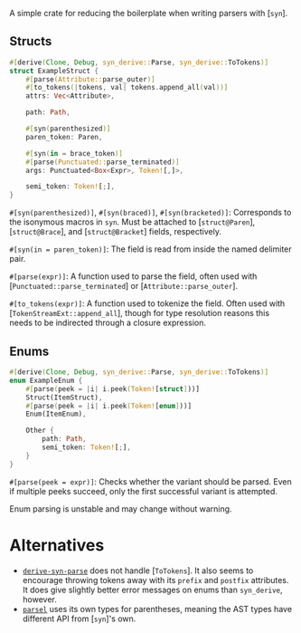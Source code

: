 A simple crate for reducing the boilerplate when writing parsers with [`syn`].

## Structs

```rust
#[derive(Clone, Debug, syn_derive::Parse, syn_derive::ToTokens)]
struct ExampleStruct {
	#[parse(Attribute::parse_outer)]
	#[to_tokens(|tokens, val| tokens.append_all(val))]
	attrs: Vec<Attribute>,

	path: Path,

	#[syn(parenthesized)]
	paren_token: Paren,

	#[syn(in = brace_token)]
	#[parse(Punctuated::parse_terminated)]
	args: Punctuated<Box<Expr>, Token![,]>,

	semi_token: Token![;],
}
```

`#[syn(parenthesized)]`,
`#[syn(braced)]`,
`#[syn(bracketed)]`:
  Corresponds to the isonymous macros in `syn`.
  Must be attached to [`struct@Paren`], [`struct@Brace`], and [`struct@Bracket`] fields, respectively.

`#[syn(in = paren_token)]`:
  The field is read from inside the named delimiter pair.

`#[parse(expr)]`:
  A function used to parse the field,
  often used with [`Punctuated::parse_terminated`]
  or [`Attribute::parse_outer`].

`#[to_tokens(expr)]`:
  A function used to tokenize the field.
  Often used with [`TokenStreamExt::append_all`],
  though for type resolution reasons this needs to be indirected through a closure expression.

## Enums

```rust
#[derive(Clone, Debug, syn_derive::Parse, syn_derive::ToTokens)]
enum ExampleEnum {
	#[parse(peek = |i| i.peek(Token![struct]))]
	Struct(ItemStruct),
	#[parse(peek = |i| i.peek(Token![enum]))]
	Enum(ItemEnum),

	Other {
		path: Path,
		semi_token: Token![;],
	}
}
```

`#[parse(peek = expr)]`:
  Checks whether the variant should be parsed.
  Even if multiple peeks succeed, only the first successful variant is attempted.

Enum parsing is unstable and may change without warning.

# Alternatives
- [`derive-syn-parse`](https://docs.rs/derive-syn-parse/latest/)
  does not handle [`ToTokens`].
  It also seems to encourage throwing tokens away with its `prefix` and `postfix` attributes.
  It does give slightly better error messages on enums than `syn_derive`, however.
- [`parsel`](https://docs.rs/derive-syn-parse/latest/)
  uses its own types for parentheses, meaning the AST types have different API from [`syn`]'s own.
